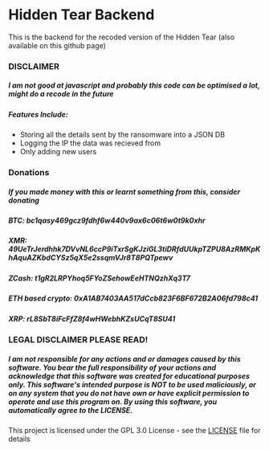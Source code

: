 # Hidden Tear Backend
This is the backend for the recoded version of the Hidden Tear (also available on this github page)

### DISCLAIMER
##### I am not good at javascript and probably this code can be optimised a lot, might do a recode in the future

##### Features Include:
- Storing all the details sent by the ransomware into a JSON DB
- Logging the IP the data was recieved from
- Only adding new users

### Donations
##### If you made money with this or learnt something from this, consider donating
##### BTC: bc1qasy469gcz9fdhf6w440v9ax6c06t6w0t9k0xhr
##### XMR: 49UeTrJerdhhk7DVvNL6ccP9iTxrSgKJziGL3tiDRfdUUkpTZPU8AzRMKpKhAquAZKbdCYSz5qX5e2ssqmVJr8T8PQTpewv
##### ZCash: t1gR2LRPYhoq5FYoZSehowEeHTNQzhXq3T7
##### ETH based crypto: 0xA1AB7403AA517dCcb823F6BF672B2A06fd798c41
##### XRP: rL8SbT8iFcFfZ8f4wHWebhKZsUCqT8SU41

### LEGAL DISCLAIMER PLEASE READ!
##### I am not responsible for any actions and or damages caused by this software. You bear the full responsibility of your actions and acknowledge that this software was created for educational purposes only. This software's intended purpose is NOT to be used maliciously, or on any system that you do not have own or have explicit permission to operate and use this program on. By using this software, you automatically agree to the LICENSE.

This project is licensed under the GPL 3.0 License - see the [LICENSE](/LICENSE) file for details
